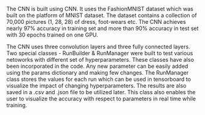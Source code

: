 The CNN is built using CNN. It uses the FashionMNIST dataset which was built on the platform of MNIST dataset. The dataset contains a collection of 70,000 pictures (1, 28, 28) of dress, foot-wears etc. The CNN achieves nearly 97% accuracy in training set and more than 90% accuracy in test set with 30 epochs trained on one GPU.  

The CNN uses three convolution layers and three fully connected layers. Two special classes - RunBuilder &amp; RunManager were built to test various netoworks with different set of hyperparameters. These classes have also been incorporated in the code. Any new parameter can be easily added using the params dictionary and making few changes. The RunManager class stores the values for each run which can be used in tensorboard to visualize the impact of changing hyperparameters. The results are also saved in a .csv and .json file to be utilized later. This class also enables the user to visualize the accuracy with respect to parameters in real time while training. 
